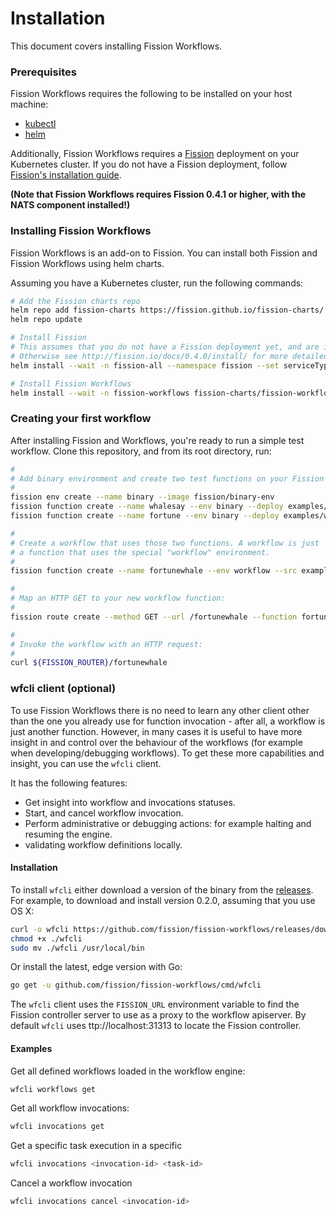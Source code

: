 # Installation

This document covers installing Fission Workflows.

### Prerequisites

Fission Workflows requires the following to be installed on your host machine:

- [kubectl](https://kubernetes.io/docs/tasks/tools/install-kubectl/)
- [helm](https://github.com/kubernetes/helm)

Additionally, Fission Workflows requires a [Fission](https://github.com/fission/fission) 
deployment on your Kubernetes cluster. If you do not have a Fission deployment, follow
[Fission's installation guide](http://fission.io/docs/0.4.0/install/).

**(Note that Fission Workflows requires Fission 0.4.1 or higher, with the NATS component installed!)**

### Installing Fission Workflows

Fission Workflows is an add-on to Fission. You can install both
Fission and Fission Workflows using helm charts.

Assuming you have a Kubernetes cluster, run the following commands:

```bash
# Add the Fission charts repo
helm repo add fission-charts https://fission.github.io/fission-charts/
helm repo update

# Install Fission 
# This assumes that you do not have a Fission deployment yet, and are installing on a standard Minikube deployment.
# Otherwise see http://fission.io/docs/0.4.0/install/ for more detailed instructions
helm install --wait -n fission-all --namespace fission --set serviceType=NodePort --set analytics=false fission-charts/fission-all --version 0.4.1

# Install Fission Workflows
helm install --wait -n fission-workflows fission-charts/fission-workflows --version 0.2.0
```

### Creating your first workflow

After installing Fission and Workflows, you're ready to run a simple
test workflow.  Clone this repository, and from its root directory, run:

```bash
#
# Add binary environment and create two test functions on your Fission setup:
#
fission env create --name binary --image fission/binary-env
fission function create --name whalesay --env binary --deploy examples/whales/whalesay.sh
fission function create --name fortune --env binary --deploy examples/whales/fortune.sh

#
# Create a workflow that uses those two functions. A workflow is just
# a function that uses the special "workflow" environment.
#
fission function create --name fortunewhale --env workflow --src examples/whales/fortunewhale.wf.yaml

#
# Map an HTTP GET to your new workflow function:
#
fission route create --method GET --url /fortunewhale --function fortunewhale

#
# Invoke the workflow with an HTTP request:
#
curl ${FISSION_ROUTER}/fortunewhale
```

### wfcli client (optional)
To use Fission Workflows there is no need to learn any other client other than the one you already use for function invocation - after all, a workflow is just another function.
However, in many cases it is useful to have more insight in and control over the behaviour of the workflows (for example when developing/debugging workflows).
To get these more capabilities and insight, you can use the `wfcli` client.

It has the following features:
- Get insight into workflow and invocations statuses.
- Start, and cancel workflow invocation.
- Perform administrative or debugging actions: for example halting and resuming the engine.
- validating workflow definitions locally.

#### Installation
To install `wfcli` either download a version of the binary from the [releases](https://github.com/fission/fission-workflows/releases).
For example, to download and install version 0.2.0,  assuming that you use OS X:
```bash
curl -o wfcli https://github.com/fission/fission-workflows/releases/download/0.2.0/wfcli-osx
chmod +x ./wfcli
sudo mv ./wfcli /usr/local/bin
```

Or install the latest, edge version with Go:
```bash
go get -u github.com/fission/fission-workflows/cmd/wfcli
```

The `wfcli` client uses the `FISSION_URL` environment variable to find the Fission controller server to use as a proxy to the workflow apiserver.
By default `wfcli` uses ttp://localhost:31313 to locate the Fission controller.

#### Examples
Get all defined workflows loaded in the workflow engine:
```bash
wfcli workflows get
```

Get all workflow invocations:
```bash
wfcli invocations get
```

Get a specific task execution in a specific 
```bash
wfcli invocations <invocation-id> <task-id>
```

Cancel a workflow invocation
```bash 
wfcli invocations cancel <invocation-id>
```
